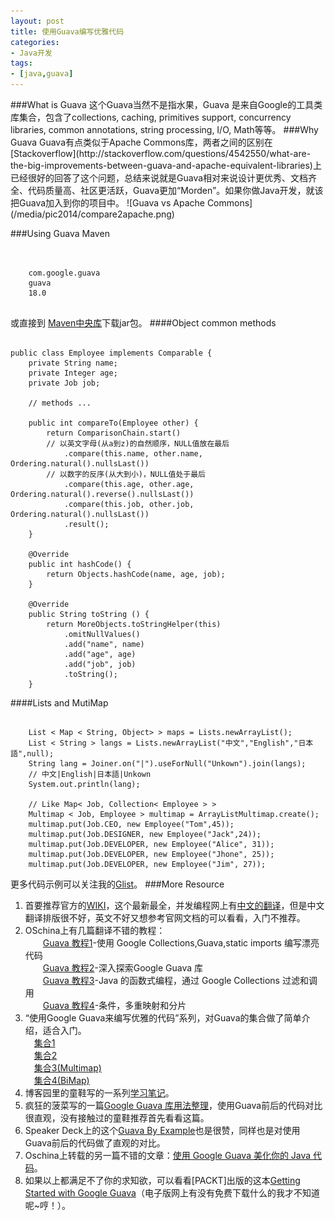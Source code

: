 ```yaml
---
layout: post
title: 使用Guava编写优雅代码
categories:
- Java开发
tags:
- [java,guava]
---
```

<link rel="stylesheet" href="/media/highlight/styles/zenburn.css">
<script src="/media/highlight/highlight.pack.js"></script>
<script>
$(document).ready(function() {
  $('pre code').each(function(i, block) {
    hljs.highlightBlock(block);
  });
});
</script>
###What is Guava
这个Guava当然不是指水果，Guava 是来自Google的工具类库集合，包含了collections, caching, primitives support, concurrency libraries, common annotations, string processing, I/O, Math等等。
###Why Guava
Guava有点类似于Apache Commons库，两者之间的区别在[Stackoverflow](http://stackoverflow.com/questions/4542550/what-are-the-big-improvements-between-guava-and-apache-equivalent-libraries)上已经很好的回答了这个问题，总结来说就是Guava相对来说设计更优秀、文档齐全、代码质量高、社区更活跃，Guava更加“Morden”。如果你做Java开发，就该把Guava加入到你的项目中。
![Guava vs Apache Commons](/media/pic2014/compare2apache.png)

###Using Guava
Maven
<pre><code class="xml">
<dependency>
    <groupId>com.google.guava</groupId>
    <artifactId>guava</artifactId>
    <version>18.0</version>
</dependency>
</code></pre>
或直接到 [Maven中央库](http://mvnrepository.com/artifact/com.google.guava/guava)下载jar包。
####Object common methods
<pre><code class="java">
public class Employee implements Comparable<Employee> {
	private String name;
	private Integer age;
	private Job job;

	// methods ...

	public int compareTo(Employee other) {
		return ComparisonChain.start()
		// 以英文字母(从a到z)的自然顺序，NULL值放在最后
			.compare(this.name, other.name, Ordering.natural().nullsLast())
		// 以数字的反序(从大到小)，NULL值处于最后
			.compare(this.age, other.age, Ordering.natural().reverse().nullsLast())
			.compare(this.job, other.job, Ordering.natural().nullsLast())
			.result();
	}

	@Override
	public int hashCode() {
		return Objects.hashCode(name, age, job);
	}

	@Override
	public String toString () {
		return MoreObjects.toStringHelper(this)
			.omitNullValues()
			.add("name", name)
			.add("age", age)
			.add("job", job)
			.toString();
	}
</code></pre>
####Lists and MutiMap
<pre><code class="java">
	List < Map < String, Object> > maps = Lists.newArrayList();
	List < String > langs = Lists.newArrayList("中文","English","日本語",null);
	String lang = Joiner.on("|").useForNull("Unkown").join(langs);
	// 中文|English|日本語|Unkown
	System.out.println(lang);                                               
	
	// Like Map< Job, Collection< Employee > >
	Multimap < Job, Employee > multimap = ArrayListMultimap.create();
	multimap.put(Job.CEO, new Employee("Tom",45));
	multimap.put(Job.DESIGNER, new Employee("Jack",24));
	multimap.put(Job.DEVELOPER, new Employee("Alice", 31));
	multimap.put(Job.DEVELOPER, new Employee("Jhone", 25));
	multimap.put(Job.DEVELOPER, new Employee("Jim", 27));
</code></pre>
更多代码示例可以关注我的[Glist](https://gist.github.com/greycode/2969fe130d345f87a208)。
###More Resource
1. 首要推荐官方的[WIKI](https://code.google.com/p/guava-libraries/wiki/GuavaExplained?tm=6)，这个最新最全，并发编程网上有[中文的翻译](http://ifeve.com/google-guava/)，但是中文翻译排版很不好，英文不好又想参考官网文档的可以看看，入门不推荐。
2. OSchina上有几篇翻译不错的教程：  
　　[Guava 教程1](http://www.oschina.net/translate/beautiful-code-with-google-collections-guava-and-static-imports-part-1)-使用 Google Collections,Guava,static imports 编写漂亮代码  
　　[Guava 教程2](http://www.oschina.net/translate/diving-into-the-google-guava-library-part-2)-深入探索Google Guava 库  
　　[Guava 教程3](http://www.oschina.net/translate/functional-java-filtering-and-ordering-with-google-collections-part-3)-Java 的函数式编程，通过 Google Collections 过滤和调用  
　　[Guava 教程4](http://www.oschina.net/translate/preconditions-multimaps-and-partitioning-with-google-collections-part-4)-条件，多重映射和分片  
3. “使用Google Guava来编写优雅的代码”系列，对Guava的集合做了简单介绍，适合入门。  
　[集合1](http://www.letonlife.com/writing-clean-code-with-google-guava-part-4-915)  
　[集合2](http://www.letonlife.com/writing-clean-code-with-google-guava-part-5-918)  
　[集合3(Multimap)](http://www.letonlife.com/writing-clean-code-with-google-guava-part-6-multimap-923)  
　[集合4(BiMap)](http://www.letonlife.com/writing-clean-code-with-google-guava-part-7-bimap-930)  
4. 博客园里的童鞋写的一系列[学习笔记](http://www.cnblogs.com/peida/p/Guava.html)。  
5. 疯狂的菠菜写的一篇[Google Guava 库用法整理](http://macrochen.iteye.com/blog/737058)，使用Guava前后的代码对比很直观，没有接触过的童鞋推荐首先看看这篇。
6. Speaker Deck上的这个[Guava By Example](https://speakerdeck.com/eneveu/guava-by-example)也是很赞，同样也是对使用Guava前后的代码做了直观的对比。
7. Oschina上转载的另一篇不错的文章：[使用 Google Guava 美化你的 Java 代码](http://my.oschina.net/leejun2005/blog/172328#OSC_h3_1)。
8. 如果以上都满足不了你的求知欲，可以看看[PACKT]出版的这本[Getting Started with Google Guava](https://www.packtpub.com/application-development/getting-started-google-guava)（电子版网上有没有免费下载什么的我才不知道呢~哼！）。
　
